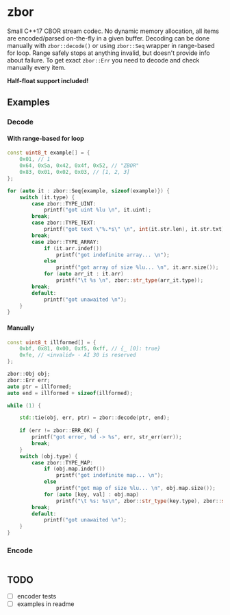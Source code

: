 # zbor

Small C++17 CBOR stream codec. No dynamic memory allocation, all items are encoded/parsed on-the-fly in a given buffer. Decoding can be done manually with `zbor::decode()` or using `zbor::Seq` wrapper in range-based for loop. Range safely stops at anything invalid, but doesn't provide info about failure. To get exact `zbor::Err` you need to decode and check manually every item.

__Half-float support included!__

## Examples

### Decode

#### With range-based for loop

```cpp
const uint8_t example[] = { 
    0x01, // 1
    0x64, 0x5a, 0x42, 0x4f, 0x52, // "ZBOR"
    0x83, 0x01, 0x02, 0x03, // [1, 2, 3]
};

for (auto it : zbor::Seq{example, sizeof(example)}) {
    switch (it.type) {
        case zbor::TYPE_UINT:
            printf("got uint %lu \n", it.uint); 
        break;
        case zbor::TYPE_TEXT:
            printf("got text \"%.*s\" \n", int(it.str.len), it.str.txt); 
        break;
        case zbor::TYPE_ARRAY:
            if (it.arr.indef())
                printf("got indefinite array... \n");
            else
                printf("got array of size %lu... \n", it.arr.size());
            for (auto arr_it : it.arr)
                printf("\t %s \n", zbor::str_type(arr_it.type));
        break;
        default:
            printf("got unawaited \n");
    }
}
```

#### Manually

```cpp
const uint8_t illformed[] = {
    0xbf, 0x81, 0x00, 0xf5, 0xff, // {_ [0]: true}
    0xfe, // <invalid> - AI 30 is reserved
};

zbor::Obj obj;
zbor::Err err;
auto ptr = illformed;
auto end = illformed + sizeof(illformed);

while (1) {

    std::tie(obj, err, ptr) = zbor::decode(ptr, end);
    
    if (err != zbor::ERR_OK) {
        printf("got error, %d -> %s", err, str_err(err));
        break;
    }
    switch (obj.type) {
        case zbor::TYPE_MAP:
            if (obj.map.indef())
                printf("got indefinite map... \n");
            else
                printf("got map of size %lu... \n", obj.map.size());
            for (auto [key, val] : obj.map)
                printf("\t %s: %s\n", zbor::str_type(key.type), zbor::str_type(val.type));
        break;
        default:
            printf("got unawaited \n");
    }
}
```

### Encode

```cpp
```

## TODO

- [ ] encoder tests
- [ ] examples in readme